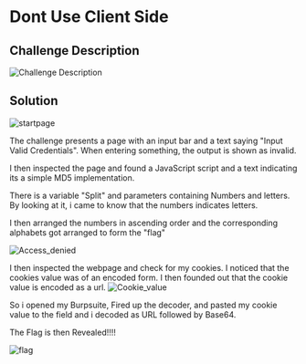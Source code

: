 # Dont Use Client Side

## Challenge Description
![Challenge Description](images/Crack_the_gate_Description.png)

## Solution

![startpage](images/Crack_the_gate_StartPage.png)

The challenge presents a page with an input bar and a text saying "Input Valid Credentials". When entering something, the output is shown as invalid.

I then inspected the page and found a JavaScript script and a text indicating its a simple MD5 implementation.

There is a variable "Split" and parameters containing Numbers and letters. By looking at it, i came to know that the numbers indicates letters.

I then arranged the numbers in ascending order and the corresponding alphabets got arranged to form the "flag"

![Access_denied](images/Crack_the_gate_Error.png)

I then inspected the webpage and check for my cookies. I noticed that the cookies value was of an encoded form. I then founded out that the cookie value is encoded as a url. 
![Cookie_value](images/cookie_value.png)

So i opened my Burpsuite, Fired up the decoder, and pasted my cookie value to the field and i decoded as URL followed by Base64.

The Flag is then Revealed!!!!

![flag](images/flag1.png)


